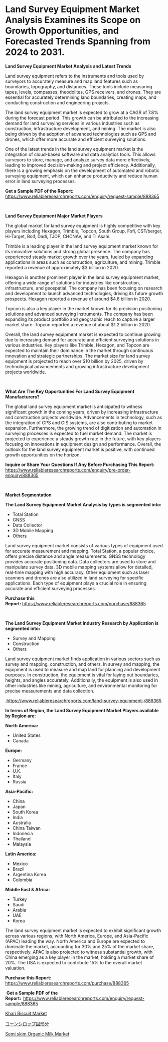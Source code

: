<p><h1>Land Survey Equipment Market Analysis Examines its Scope on Growth Opportunities, and Forecasted Trends Spanning from 2024 to 2031.</h1></p><p><strong>Land Survey Equipment Market Analysis and Latest Trends</strong></p>
<p><p>Land survey equipment refers to the instruments and tools used by surveyors to accurately measure and map land features such as boundaries, topography, and distances. These tools include measuring tapes, levels, compasses, theodolites, GPS receivers, and drones. They are essential for accurately determining land boundaries, creating maps, and conducting construction and engineering projects.</p><p>The land survey equipment market is expected to grow at a CAGR of 7.8% during the forecast period. This growth can be attributed to the increasing demand for land surveying services in various industries such as construction, infrastructure development, and mining. The market is also being driven by the adoption of advanced technologies such as GPS and drones, which offer more accurate and efficient surveying solutions.</p><p>One of the latest trends in the land survey equipment market is the integration of cloud-based software and data analytics tools. This allows surveyors to store, manage, and analyze survey data more effectively, leading to improved decision-making and project efficiency. Additionally, there is a growing emphasis on the development of automated and robotic surveying equipment, which can enhance productivity and reduce human error in land surveying processes.</p></p>
<p><strong>Get a Sample PDF of the Report:&nbsp;</strong> <a href="https://www.reliableresearchreports.com/enquiry/request-sample/888365">https://www.reliableresearchreports.com/enquiry/request-sample/888365</a></p>
<p>&nbsp;</p>
<p><strong>Land Survey Equipment Major Market Players</strong></p>
<p><p>The global market for land survey equipment is highly competitive with key players including Hexagon, Trimble, Topcon, South Group, Fofi, CST/berger, Hi-Target, Boif, Dadi, TJOP, CHCNAV, and TI Asahi. </p><p>Trimble is a leading player in the land survey equipment market known for its innovative solutions and strong global presence. The company has experienced steady market growth over the years, fueled by expanding applications in areas such as construction, agriculture, and mining. Trimble reported a revenue of approximately $3 billion in 2020.</p><p>Hexagon is another prominent player in the land survey equipment market, offering a wide range of solutions for industries like construction, infrastructure, and geospatial. The company has been focusing on research and development to launch advanced technologies, driving its future growth prospects. Hexagon reported a revenue of around $4.6 billion in 2020.</p><p>Topcon is also a key player in the market known for its precision positioning solutions and advanced surveying instruments. The company has been expanding its product portfolio and geographic reach to capture a larger market share. Topcon reported a revenue of about $1.2 billion in 2020.</p><p>Overall, the land survey equipment market is expected to continue growing due to increasing demand for accurate and efficient surveying solutions in various industries. Key players like Trimble, Hexagon, and Topcon are expected to maintain their dominance in the market through continuous innovation and strategic partnerships. The market size for land survey equipment is projected to reach over $10 billion by 2025, driven by technological advancements and growing infrastructure development projects worldwide.</p></p>
<p>&nbsp;</p>
<p><strong>What Are The Key Opportunities For Land Survey Equipment Manufacturers?</strong></p>
<p><p>The global land survey equipment market is anticipated to witness significant growth in the coming years, driven by increasing infrastructure and construction projects worldwide. Advancements in technology, such as the integration of GPS and GIS systems, are also contributing to market expansion. Furthermore, the growing trend of digitization and automation in surveying processes is expected to fuel market demand. The market is projected to experience a steady growth rate in the future, with key players focusing on innovations in equipment design and performance. Overall, the outlook for the land survey equipment market is positive, with continued growth opportunities on the horizon.</p></p>
<p><strong>Inquire or Share Your Questions If Any Before Purchasing This Report:</strong> <a href="https://www.reliableresearchreports.com/enquiry/pre-order-enquiry/888365">https://www.reliableresearchreports.com/enquiry/pre-order-enquiry/888365</a></p>
<p>&nbsp;</p>
<p><strong>Market Segmentation</strong></p>
<p><strong>The Land Survey Equipment Market Analysis by types is segmented into:</strong></p>
<p><ul><li>Total Station</li><li>GNSS</li><li>Data Collector</li><li>3D Mobile Mapping</li><li>Others</li></ul></p>
<p><p>Land survey equipment market consists of various types of equipment used for accurate measurement and mapping. Total Station, a popular choice, offers precise distance and angle measurements. GNSS technology provides accurate positioning data. Data collectors are used to store and manipulate survey data. 3D mobile mapping systems allow for detailed, real-time mapping with high accuracy. Other equipment such as laser scanners and drones are also utilized in land surveying for specific applications. Each type of equipment plays a crucial role in ensuring accurate and efficient surveying processes.</p></p>
<p><strong>Purchase this Report:&nbsp;</strong><a href="https://www.reliableresearchreports.com/purchase/888365">https://www.reliableresearchreports.com/purchase/888365</a></p>
<p>&nbsp;</p>
<p><strong>The Land Survey Equipment Market Industry Research by Application is segmented into:</strong></p>
<p><ul><li>Survey and Mapping</li><li>Construction</li><li>Others</li></ul></p>
<p><p>Land survey equipment market finds application in various sectors such as survey and mapping, construction, and others. In survey and mapping, the equipment is used to measure and map land for planning and development purposes. In construction, the equipment is vital for laying out boundaries, heights, and angles accurately. Additionally, the equipment is also used in other industries like mining, agriculture, and environmental monitoring for precise measurements and data collection.</p></p>
<p><a href="https://www.reliableresearchreports.com/land-survey-equipment-r888365">&nbsp;https://www.reliableresearchreports.com/land-survey-equipment-r888365</a></p>
<p><strong>In terms of Region, the Land Survey Equipment Market Players available by Region are:</strong></p>
<p>
    <p> <strong> North America: </strong>
        <ul>
            <li>United States</li>
            <li>Canada</li>
        </ul>
        </p> 
    <p> <strong> Europe: </strong>
        <ul>
            <li>Germany</li>
            <li>France</li>
            <li>U.K.</li>
            <li>Italy</li>
            <li>Russia</li>
        </ul>
        </p> 
    <p> <strong> Asia-Pacific: </strong>
        <ul>
            <li>China</li>
            <li>Japan</li>
            <li>South Korea</li>
            <li>India</li>
            <li>Australia</li>
            <li>China Taiwan</li>
            <li>Indonesia</li>
            <li>Thailand</li>
            <li>Malaysia</li>
        </ul>
        </p> 
    <p> <strong> Latin America: </strong>
        <ul>
            <li>Mexico</li>
            <li>Brazil</li>
            <li>Argentina Korea</li>
            <li>Colombia</li>
        </ul>
        </p> 
    <p> <strong> Middle East & Africa: </strong>
        <ul>
            <li>Turkey</li>
            <li>Saudi</li>
            <li>Arabia</li>
            <li>UAE</li>
            <li>Korea</li>
        </ul>
    </p>
    </p>
<p><p>The land survey equipment market is expected to exhibit significant growth across various regions, with North America, Europe, and Asia-Pacific (APAC) leading the way. North America and Europe are expected to dominate the market, accounting for 30% and 25% of the market share, respectively. APAC is also projected to witness substantial growth, with China emerging as a key player in the market, holding a market share of 20%. The USA is expected to contribute 15% to the overall market valuation.</p></p>
<p><strong>Purchase this Report: </strong><a href="https://www.reliableresearchreports.com/purchase/888365">https://www.reliableresearchreports.com/purchase/888365</a></p>
<p>&nbsp;<strong>Get a Sample PDF of the Report:&nbsp;&nbsp;</strong><a href="https://www.reliableresearchreports.com/enquiry/request-sample/888365">https://www.reliableresearchreports.com/enquiry/request-sample/888365</a></p>
<p><strong></strong></p>
<p><p><a href="https://www.linkedin.com/pulse/decoding-khari-biscuit-market-metrics-share-trends-growth-patterns-kesue?trackingId=LWhyE%2F6BcDWEJBlroIXAYw%3D%3D">Khari Biscuit Market</a></p><p><a href="https://github.com/Sophiaard2003/Market-Research-Report-List-1/blob/main/727127029920.md">コーンシロップ固形分</a></p><p><a href="https://www.linkedin.com/pulse/semi-skim-organic-milk-market-size-outlook-forecast-2024-o4mbe?trackingId=uSwfeKDC82XIPOmhJvs0kw%3D%3D">Semi skim Organic Milk Market</a></p></p>